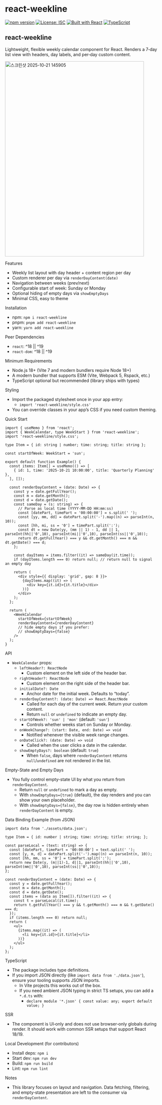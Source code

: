 # react-weekline

[![npm version](https://img.shields.io/npm/v/react-weekline.svg?style=flat-square&color=blue)](https://www.npmjs.com/package/react-weekline)
[![License: ISC](https://img.shields.io/badge/License-ISC-blue.svg?style=flat-square)](https://opensource.org/licenses/ISC)
[![Built with React](https://img.shields.io/badge/built%20with-React-61DAFB.svg?style=flat-square&logo=react&logoColor=white)]()
[![TypeScript](https://img.shields.io/badge/typescript-007ACC?style=flat-square&logo=typescript&logoColor=white)]()

 
 ## react-weekline

Lightweight, flexible weekly calendar component for React. Renders a 7‑day list view with headers, day labels, and per‑day custom content.

<img width="459" height="644" alt="스크린샷 2025-10-21 145905" src="https://github.com/user-attachments/assets/1f592262-46a5-41d5-ba55-79c3645860c0" />

Features
- Weekly list layout with day header + content region per day
- Custom renderer per day via `renderDayContent(date)`
- Navigation between weeks (prev/next)
- Configurable start of week: Sunday or Monday
- Optional hiding of empty days via `showEmptyDays`
- Minimal CSS, easy to theme

Installation
- npm: `npm i react-weekline`
- pnpm: `pnpm add react-weekline`
- yarn: `yarn add react-weekline`

Peer Dependencies
- `react`: ^18 || ^19
- `react-dom`: ^18 || ^19

Minimum Requirements
- Node.js 18+ (Vite 7 and modern bundlers require Node 18+)
- A modern bundler that supports ESM (Vite, Webpack 5, Rspack, etc.)
- TypeScript optional but recommended (library ships with types)

Styling
- Import the packaged stylesheet once in your app entry:
  - `import 'react-weekline/style.css'`
- You can override classes in your app’s CSS if you need custom theming.

Quick Start

```tsx
import { useMemo } from 'react';
import { WeekCalendar, type WeekStart } from 'react-weekline';
import 'react-weekline/style.css';

type Item = { id: string | number; time: string; title: string };

const startOfWeek: WeekStart = 'sun';

export default function Example() {
  const items: Item[] = useMemo(() => [
    { id: 1, time: '2025-10-21 10:00:00', title: 'Quarterly Planning' },
  ], []);

  const renderDayContent = (date: Date) => {
    const y = date.getFullYear();
    const m = date.getMonth();
    const d = date.getDate();
    const sameDay = (s: string) => {
      // Parse as local time (YYYY-MM-DD HH:mm:ss)
      const [datePart, timePart = '00:00:00'] = s.split(' ');
      const [yy, mm, dd] = datePart.split('-').map((n) => parseInt(n, 10));
      const [hh, mi, ss = '0'] = timePart.split(':');
      const dt = new Date(yy, (mm || 1) - 1, dd || 1, parseInt(hh||'0',10), parseInt(mi||'0',10), parseInt(ss||'0',10));
      return dt.getFullYear() === y && dt.getMonth() === m && dt.getDate() === d;
    };

    const dayItems = items.filter((it) => sameDay(it.time));
    if (dayItems.length === 0) return null; // return null to signal an empty day

    return (
      <div style={{ display: 'grid', gap: 8 }}>
        {dayItems.map((it) => (
          <div key={it.id}>{it.title}</div>
        ))}
      </div>
    );
  };

  return (
    <WeekCalendar
      startOfWeek={startOfWeek}
      renderDayContent={renderDayContent}
      // hide empty days if you prefer:
      // showEmptyDays={false}
    />
  );
}
```

API

- `WeekCalendar` props:
  - `leftHeader?: ReactNode`
    - Custom element on the left side of the header bar.
  - `rightHeader?: ReactNode`
    - Custom element on the right side of the header bar.
  - `initialDate?: Date`
    - Anchor date for the initial week. Defaults to “today”.
  - `renderDayContent?: (date: Date) => React.ReactNode`
    - Called for each day of the current week. Return your custom content.
    - Return `null` or `undefined` to indicate an empty day.
  - `startOfWeek?: 'sun' | 'mon'` (default: `'sun'`)
    - Controls whether weeks start on Sunday or Monday.
  - `onWeekChange?: (start: Date, end: Date) => void`
    - Notified whenever the visible week range changes.
  - `onDateClick?: (date: Date) => void`
    - Called when the user clicks a date in the calendar.
  - `showEmptyDays?: boolean` (default: `true`)
    - When `false`, days where `renderDayContent` returns `null`/`undefined` are not rendered in the list.

Empty-State and Empty Days
- You fully control empty-state UI by what you return from `renderDayContent`.
  - Return `null` or `undefined` to mark a day as empty.
  - With `showEmptyDays={true}` (default), the day renders and you can show your own placeholder.
  - With `showEmptyDays={false}`, the day row is hidden entirely when `renderDayContent` is empty.

Data Binding Example (from JSON)

```tsx
import data from './assets/data.json';

type Item = { id: number | string; time: string; title: string; };

const parseLocal = (text: string) => {
  const [datePart, timePart = '00:00:00'] = text.split(' ');
  const [y, m, d] = datePart.split('-').map((n) => parseInt(n, 10));
  const [hh, mm, ss = '0'] = timePart.split(':');
  return new Date(y, (m||1)-1, d||1, parseInt(hh||'0',10), parseInt(mm||'0',10), parseInt(ss||'0',10));
};

const renderDayContent = (date: Date) => {
  const y = date.getFullYear();
  const m = date.getMonth();
  const d = date.getDate();
  const items = (data as Item[]).filter((it) => {
    const t = parseLocal(it.time);
    return t.getFullYear() === y && t.getMonth() === m && t.getDate() === d;
  });
  if (items.length === 0) return null;
  return (
    <ul>
      {items.map((it) => (
        <li key={it.id}>{it.title}</li>
      ))}
    </ul>
  );
};
```

TypeScript
- The package includes type definitions.
- If you import JSON directly (like `import data from './data.json'`), ensure your tooling supports JSON imports.
  - In Vite projects this works out of the box.
  - If you need ambient JSON typing in strict TS setups, you can add a `*.d.ts` with:
    - `declare module '*.json' { const value: any; export default value; }`

SSR
- The component is UI‑only and does not use browser‑only globals during render. It should work with common SSR setups that support React 18/19.

Local Development (for contributors)
- Install deps: `npm i`
- Start dev: `npm run dev`
- Build: `npm run build`
- Lint: `npm run lint`

Notes
- This library focuses on layout and navigation. Data fetching, filtering, and empty‑state presentation are left to the consumer via `renderDayContent`.
